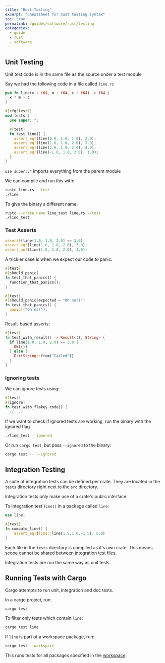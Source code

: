 ```yaml
---
title: "Rust Testing"
excerpt: "Cheatsheet for Rust testing syntax"
toc: true
permalink: /guides/software/rust/testing
categories:
  - guide
  - rust
  - software
---
```


## Unit Testing

Unit test code is in the same file as the source under a test module

Say we had the following code in a file called `line.rs`

```rust
pub fn line(x : f64, m : f64, c : f64) -> f64 {
  x * m + c
}

#[cfg(test)]
mod tests {
  use super::*;

  #[test]
  fn test_line() {
    assert_eq!(line(0.0, 1.0, 2.0), 2.0);
    assert_eq!(line(1.0, 1.0, 2.0), 3.0);
    assert_eq!(line(2.0, 1.0, 2.0), 4.0);
    assert_eq!(line(-1.0, 1.0, 2.0), 1.0);
  }
}
```
`use super::*` imports everything from the parent module

We can compile and run this with:
```sh
rustc line.rs --test
./line
```

To give the binary a different name:
```sh
rustc --crate-name line_test line.rs --test
./line_test 
```

### Test Asserts

```rs
assert!(line(1.0, 1.0, 2.0) == 3.0);
assert_eq!(line(1.0, 1.0, 2.0), 3.0);
assert_ne!(line(1.0, 1.0, 2.0), 4.0);
```

A trickier case is when we expect our code to panic:

```rs
#[test]
#[should_panic]
fn test_that_panics() {
  function_that_panics();
}

#[test]
#[should_panic(expected = "Oh no!)"]
fn test_that_panics() {
  panic!("Oh no!");
}
```

Result-based asserts:
```rs
#[test]
fn test_with_result() -> Result<(), String> {
  if line(1.0, 1.0, 2.0) == 3.0 {
    Ok(())
  } else {
    Err(String::from("Failed"))
  }
}
```

### Ignoring tests

We can ignore tests using:
```rs
#[test]
#[ignore]
fn test_with_flakey_code() {
  // ...
```

If we want to check if ignored tests are working, run the binary with the ignored flag.

```sh
./line_test --ignored
```

Or run `cargo test`, but pass `--ignored` to the binary:

```sh
cargo test -- --ignored
```

## Integration Testing

A suite of integration tests can be defined per crate. They are located in the `tests` directory right next to the `src` directory.

Integration tests only make use of a crate's public interface.

To integration test `line()` in a package called `line`:

```rs
use line;

#[test]
fn compute_line() {
    assert_eq!(line::line(1.5,1.0,-1.5), 0.0)
}
```

Each file in the `tests` directory is compiled as it's own crate. This means scope cannot be shared between integration test files.

Integration tests are run the same way as unit tests.

## Running Tests with Cargo

Cargo attempts to run unit, integration and doc tests.

In a cargo project, run:
```sh
cargo test
```

To filter only tests which contain `line`:
```sh
cargo test line
```

If `line` is part of a workspace package, run:
```sh
cargo test --workspace
```
This runs tests for all packages specified in the [workspace](https://doc.rust-lang.org/cargo/reference/workspaces.html).

